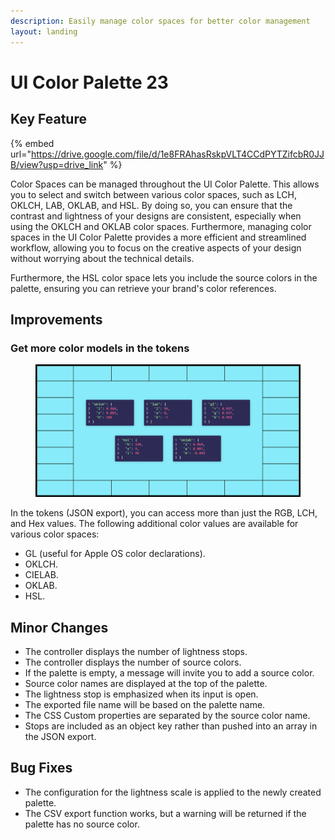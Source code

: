 ```yaml
---
description: Easily manage color spaces for better color management
layout: landing
---
```


# UI Color Palette 23

## Key Feature

{% embed url="https://drive.google.com/file/d/1e8FRAhasRskpVLT4CCdPYTZifcbR0JJB/view?usp=drive_link" %}

Color Spaces can be managed throughout the UI Color Palette. This allows you to select and switch between various color spaces, such as LCH, OKLCH, LAB, OKLAB, and HSL. By doing so, you can ensure that the contrast and lightness of your designs are consistent, especially when using the OKLCH and OKLAB color spaces. Furthermore, managing color spaces in the UI Color Palette provides a more efficient and streamlined workflow, allowing you to focus on the creative aspects of your design without worrying about the technical details.

Furthermore, the HSL color space lets you include the source colors in the palette, ensuring you can retrieve your brand's color references.

## Improvements

### Get more color models in the tokens

<figure><img src="../.gitbook/assets/release_note-more_color_data.png" alt=""><figcaption></figcaption></figure>

In the tokens (JSON export), you can access more than just the RGB, LCH, and Hex values. The following additional color values are available for various color spaces:

* GL (useful for Apple OS color declarations).
* OKLCH.
* CIELAB.
* OKLAB.
* HSL.

## Minor Changes

* The controller displays the number of lightness stops.
* The controller displays the number of source colors.
* If the palette is empty, a message will invite you to add a source color.
* Source color names are displayed at the top of the palette.
* The lightness stop is emphasized when its input is open.
* The exported file name will be based on the palette name.
* The CSS Custom properties are separated by the source color name.
* Stops are included as an object key rather than pushed into an array in the JSON export.

## Bug Fixes

* The configuration for the lightness scale is applied to the newly created palette.
* The CSV export function works, but a warning will be returned if the palette has no source color.
